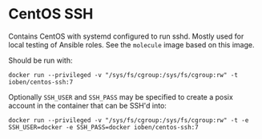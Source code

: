 CentOS SSH
==========

Contains CentOS with systemd configured to run sshd. Mostly used for local
testing of Ansible roles. See the `molecule` image based on this image.

Should be run with:

```
docker run --privileged -v "/sys/fs/cgroup:/sys/fs/cgroup:rw" -t ioben/centos-ssh:7
```

Optionally `SSH_USER` and `SSH_PASS` may be specified to create a posix account
in the container that can be SSH'd into:

```
docker run --privileged -v "/sys/fs/cgroup:/sys/fs/cgroup:rw" -t -e SSH_USER=docker -e SSH_PASS=docker ioben/centos-ssh:7
```
